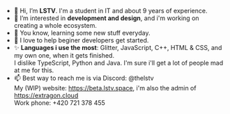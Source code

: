 - 👋 Hi, I’m **LSTV**. I'm a student in IT and about 9 years of experience.
- 👀 I’m interested in **development and design**, and i'm working on creating a whole ecosystem.
- 🌱 You know, learning some new stuff everyday.
- 💞️ I love to help beginer developers get started.
- ✨ **Languages i use the most**: Glitter, JavaScript, C++, HTML & CSS, and my own one, when it gets finished.<br>
      I dislike TypeScript, Python and Java. I'm sure i'll get a lot of people mad at me for this.<br>
- 📫 Best way to reach me is via Discord: @thelstv<br>
      My (WIP) website: https://beta.lstv.space, i'm also the admin of https://extragon.cloud<br>
      Work phone: +420 721 378 455
